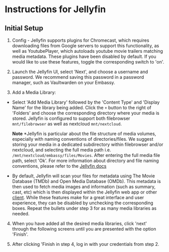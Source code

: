 # Instructions for Jellyfin

## Initial Setup

1. Config - Jellyfin supports plugins for Chromecast, which requires downloading files from Google servers to support this functionality, as well as YoutubePlayer, which autoloads youtube movie trailers matching media metadata. These plugins have been disabled by default. If you would like to use these features, toggle the corresponding switch to 'on'.

2. Launch the Jellyfin UI, select 'Next', and choose a username and password. We recommend saving this password in a password manager, such as Vaultwarden on your Embassy.

3. Add a Media Library:

* Select 'Add Media Library' followed by the 'Content Type' and 'Display Name' for the library being added. Click the `+` button to the right of 'Folders' and choose the corresponding directory where your media is stored. Jellyfin is configured to support both filebrowser `mnt/filebrowser` as well as nextcloud `mnt/nextcloud`.

    **Note** *Jellyfin is particular about the file structure of media volumes, especially with naming conventions of directories/files. We suggest storing your media in a dedicated subdirectory within filebrowser and/or nextcloud, and selecting the full media path i.e. `/mnt/nextcloud/embassy/files/Movies`. After entering the full media file path, select 'Ok'. For more information about directory and file naming conventions, please refer to the [Jellyfin docs](https://jellyfin.org/docs/general/server/media/shows)

* By default, Jellyfin will scan your files for metadata using The Movie Database (TMDb) and Open Media Database (OMDb). This metadata is then used to fetch media images and information (such as summary, cast, etc) which is then displayed within the Jellyfin web app or other [client](https://jellyfin.org/downloads/clients). While these features make for a great interface and user experience, they can be disabled by unchecking the corresponding boxes. Repeat the bullets under step 3 for as many media libraries as needed.

4. When you have added all the desired media libraries, click 'next' through the following screens until you are presented with the option 'Finish'.

5. After clicking 'Finish in step 4, log in with your credentials from step 2.